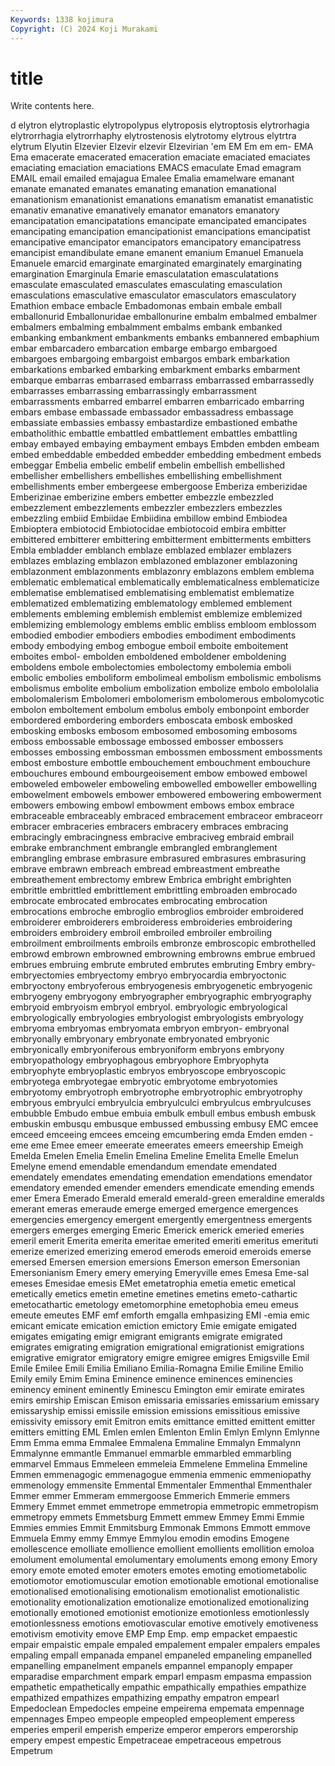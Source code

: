 ```yaml
---
Keywords: 1338 kojimura
Copyright: (C) 2024 Koji Murakami
---
```


# title

Write contents here.



d elytron elytroplastic elytropolypus elytroposis elytroptosis
elytrorhagia elytrorrhagia elytrorrhaphy elytrostenosis elytrotomy elytrous elytrtra elytrum Elyutin Elzevier
Elzevir elzevir Elzevirian 'em EM Em em em- EMA Ema
emacerate emacerated emaceration emaciate emaciated emaciates emaciating emaciation emaciations EMACS
emaculate Emad emagram EMAIL email emailed emajagua Emalee Emalia emamelware
emanant emanate emanated emanates emanating emanation emanational emanationism emanationist emanations
emanatism emanatist emanatistic emanativ emanative emanatively emanator emanators emanatory emancipatation
emancipatations emancipate emancipated emancipates emancipating emancipation emancipationist emancipations emancipatist emancipative
emancipator emancipators emancipatory emancipatress emancipist emandibulate emane emanent emanium Emanuel
Emanuela Emanuele emarcid emarginate emarginated emarginately emarginating emargination Emarginula Emarie
emasculatation emasculatations emasculate emasculated emasculates emasculating emasculation emasculations emasculative emasculator
emasculators emasculatory Emathion embace embacle Embadomonas embain embale emball emballonurid
Emballonuridae emballonurine embalm embalmed embalmer embalmers embalming embalmment embalms embank
embanked embanking embankment embankments embanks embannered embaphium embar embarcadero embarcation
embarge embargo embargoed embargoes embargoing embargoist embargos embark embarkation embarkations
embarked embarking embarkment embarks embarment embarque embarras embarrased embarrass embarrassed
embarrassedly embarrasses embarrassing embarrassingly embarrassment embarrassments embarred embarrel embarren embarricado
embarring embars embase embassade embassador embassadress embassage embassiate embassies embassy
embastardize embastioned embathe embatholithic embattle embattled embattlement embattles embattling embay
embayed embaying embayment embays Embden embden embeam embed embeddable embedded
embedder embedding embedment embeds embeggar Embelia embelic embelif embelin embellish
embellished embellisher embellishers embellishes embellishing embellishment embellishments ember embergeese embergoose
Emberiza emberizidae Emberizinae emberizine embers embetter embezzle embezzled embezzlement embezzlements
embezzler embezzlers embezzles embezzling embiid Embiidae Embiidina embillow embind Embiodea
Embioptera embiotocid Embiotocidae embiotocoid embira embitter embittered embitterer embittering embitterment
embitterments embitters Embla embladder emblanch emblaze emblazed emblazer emblazers emblazes
emblazing emblazon emblazoned emblazoner emblazoning emblazonment emblazonments emblazonry emblazons emblem
emblema emblematic emblematical emblematically emblematicalness emblematicize emblematise emblematised emblematising emblematist
emblematize emblematized emblematizing emblematology emblemed emblement emblements embleming emblemish emblemist
emblemize emblemized emblemizing emblemology emblems emblic embliss embloom emblossom embodied
embodier embodiers embodies embodiment embodiments embody embodying embog embogue emboil
emboite emboitement emboites embol- embolden emboldened emboldener emboldening emboldens embole
embolectomies embolectomy embolemia emboli embolic embolies emboliform embolimeal embolism embolismic
embolisms embolismus embolite embolium embolization embolize embolo embololalia embolomalerism Embolomeri
embolomerism embolomerous embolomycotic embolon emboltement embolum embolus emboly embonpoint emborder
embordered embordering emborders emboscata embosk embosked embosking embosks embosom embosomed
embosoming embosoms emboss embossable embossage embossed embosser embossers embosses embossing
embossman embossmen embossment embossments embost embosture embottle embouchement embouchment embouchure
embouchures embound embourgeoisement embow embowed embowel emboweled emboweler emboweling embowelled
emboweller embowelling embowelment embowels embower embowered embowering embowerment embowers embowing
embowl embowment embows embox embrace embraceable embraceably embraced embracement embraceor
embraceorr embracer embraceries embracers embracery embraces embracing embracingly embracingness embracive
embraciveg embraid embrail embrake embranchment embrangle embrangled embranglement embrangling embrase
embrasure embrasured embrasures embrasuring embrave embrawn embreach embread embreastment embreathe
embreathement embrectomy embrew Embrica embright embrighten embrittle embrittled embrittlement embrittling
embroaden embrocado embrocate embrocated embrocates embrocating embrocation embrocations embroche embroglio
embroglios embroider embroidered embroiderer embroiderers embroideress embroideries embroidering embroiders embroidery
embroil embroiled embroiler embroiling embroilment embroilments embroils embronze embroscopic embrothelled
embrowd embrown embrowned embrowning embrowns embrue embrued embrues embruing embrute
embruted embrutes embruting Embry embry- embryectomies embryectomy embryo embryocardia embryoctonic
embryoctony embryoferous embryogenesis embryogenetic embryogenic embryogeny embryogony embryographer embryographic embryography
embryoid embryoism embryol embryol. embryologic embryological embryologically embryologies embryologist embryologists
embryology embryoma embryomas embryomata embryon embryon- embryonal embryonally embryonary embryonate
embryonated embryonic embryonically embryoniferous embryoniform embryons embryony embryopathology embryophagous embryophore
Embryophyta embryophyte embryoplastic embryos embryoscope embryoscopic embryotega embryotegae embryotic embryotome
embryotomies embryotomy embryotroph embryotrophe embryotrophic embryotrophy embryous embryulci embryulcia embryulculci
embryulcus embryulcuses embubble Embudo embue embuia embulk embull embus embush
embusk embuskin embusqu embusque embussed embussing embusy EMC emcee emceed
emceeing emcees emceing emcumbering emda Emden emden -eme eme Emee
emeer emeerate emeerates emeers emeership Emeigh Emelda Emelen Emelia Emelin
Emelina Emeline Emelita Emelle Emelun Emelyne emend emendable emendandum emendate
emendated emendately emendates emendating emendation emendations emendator emendatory emended emender
emenders emendicate emending emends emer Emera Emerado Emerald emerald emerald-green
emeraldine emeralds emerant emeras emeraude emerge emerged emergence emergences emergencies
emergency emergent emergently emergentness emergents emergers emerges emerging Emeric Emerick
emerick emeried emeries emeril emerit Emerita emerita emeritae emerited emeriti
emeritus emerituti emerize emerized emerizing emerod emerods emeroid emeroids emerse
emersed Emersen emersion emersions Emerson emerson Emersonian Emersonianism Emery emery
emerying Emeryville emes Emesa Eme-sal emeses Emesidae emesis EMet emetatrophia
emetia emetic emetical emetically emetics emetin emetine emetines emetins emeto-cathartic
emetocathartic emetology emetomorphine emetophobia emeu emeus emeute emeutes EMF emf
emforth emgalla emhpasizing EMI -emia emic emicant emicate emication emiction
emictory Emie emigate emigated emigates emigating emigr emigrant emigrants emigrate
emigrated emigrates emigrating emigration emigrational emigrationist emigrations emigrative emigrator emigratory
emigre emigree emigres Emigsville Emil Emile Emilee Emili Emilia Emiliano
Emilia-Romagna Emilie Emiline Emilio Emily emily Emim Emina Eminence eminence
eminences eminencies eminency eminent eminently Eminescu Emington emir emirate emirates
emirs emirship Emiscan Emison emissaria emissaries emissarium emissary emissaryship emissi
emissile emission emissions emissitious emissive emissivity emissory emit Emitron emits
emittance emitted emittent emitter emitters emitting EML Emlen emlen Emlenton
Emlin Emlyn Emlynn Emlynne Emm Emma emma Emmalee Emmalena Emmaline
Emmalyn Emmalynn Emmalynne emmantle Emmanuel emmarble emmarbled emmarbling emmarvel Emmaus
Emmeleen emmeleia Emmelene Emmelina Emmeline Emmen emmenagogic emmenagogue emmenia emmenic
emmeniopathy emmenology emmensite Emmental Emmentaler Emmenthal Emmenthaler Emmer emmer Emmeram
emmergoose Emmerich Emmerie emmers Emmery Emmet emmet emmetrope emmetropia emmetropic
emmetropism emmetropy emmets Emmetsburg Emmett emmew Emmey Emmi Emmie Emmies
emmies Emmit Emmitsburg Emmonak Emmons Emmott emmove Emmuela Emmy emmy
Emmye Emmylou emodin emodins Emogene emollescence emolliate emollience emollient emollients
emollition emoloa emolument emolumental emolumentary emoluments emong emony Emory emory
emote emoted emoter emoters emotes emoting emotiometabolic emotiomotor emotiomuscular emotion
emotionable emotional emotionalise emotionalised emotionalising emotionalism emotionalist emotionalistic emotionality emotionalization
emotionalize emotionalized emotionalizing emotionally emotioned emotionist emotionize emotionless emotionlessly emotionlessness
emotions emotiovascular emotive emotively emotiveness emotivism emotivity emove EMP Emp
Emp. emp empacket empaestic empair empaistic empale empaled empalement empaler
empalers empales empaling empall empanada empanel empaneled empaneling empanelled empanelling
empanelment empanels empannel empanoply empaper emparadise emparchment empark emparl empasm
empasma empassion empathetic empathetically empathic empathically empathies empathize empathized empathizes
empathizing empathy empatron empearl Empedoclean Empedocles empeine empeirema empemata empennage
empennages Empeo empeople empeopled empeoplement emperess emperies emperil emperish emperize
emperor emperors emperorship empery empest empestic Empetraceae empetraceous empetrous Empetrum
